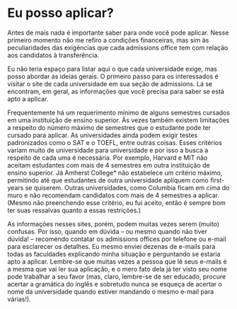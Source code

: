 # Eu posso aplicar?

Antes de mais nada é importante saber para onde você pode aplicar. Nesse primeiro momento não me refiro a condições financeiras, mas sim às peculiaridades das exigências que cada admissions office
tem com relação aos candidatos à transferência.

Eu não teria espaço para listar aqui o que cada universidade exige, mas posso abordar as ideias gerais. O primeiro passo para os interessados é visitar o site de cada universidade em sua seção de admissions. 
Lá se encontram, em geral, as informações que você precisa para saber se está apto a aplicar.

Frequentemente há um requerimento mínimo de alguns semestres cursados em uma instituição de ensino superior. Às vezes também existem limitações a respeito do número máximo de semestres 
que o estudante pode ter cursado para aplicar. As universidades ainda podem exigir testes padronizados como o SAT e o TOEFL, entre outras coisas. Esses critérios variam muito de 
universidade para universidade e por isso a busca a respeito de cada uma é necessária. Por exemplo, Harvard e MIT não aceitam estudantes com mais de 4 semestres em outra instituição de ensino 
superior. Já Amherst College* não estabelece um critério máximo, permitindo até que estudantes de outra universidade apliquem como first-years se quiserem. Outras universidades, como Columbia ficam 
em cima do muro e não recomendam candidatos com mais de 4 semestres a aplicar. (Mesmo não preenchendo esse critério, eu fui aceito, então é sempre bom ter suas ressalvas quanto a essas restrições.)

As informações nesses sites, porém, podem muitas vezes serem (muito) confusas. Por isso, quando em dúvida – ou mesmo quando não tiver dúvida! – recomendo contatar os admissions offices por telefone ou e-mail para esclarecer os detalhes. Eu mesmo enviei dezenas de e-mails para todas as faculdades explicando minha situação e perguntando se estaria apto a aplicar. Lembre-se que muitas vezes a pessoa que lê seus e-mails é a mesma que vai ler sua aplicação, e o mero fato dela já ter visto seu nome pode trabalhar a seu favor (mas, claro, lembre-se de ser educado, procure acertar a gramática do inglês e sobretudo nunca se esqueça de acertar o nome da universidade quando estiver mandando o mesmo e-mail para várias!). 
